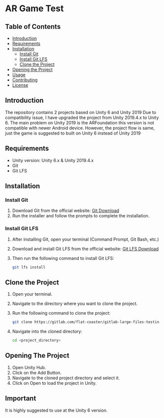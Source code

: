 # AR Game Test

## Table of Contents

- [Introduction](#introduction)
- [Requirements](#requirements)
- [Installation](#installation)
  - [Install Git](#install-git)
  - [Install Git LFS](#install-git-lfs)
  - [Clone the Project](#clone-the-project)
- [Opening the Project](#opening-the-project)
- [Usage](#usage)
- [Contributing](#contributing)
- [License](#license)

## Introduction

The repository contains 2 projects based on Unity 6 and Unity 2019
Due to compatibility issue, I have upgraded the project from Unity 2019.4.x to Unity 6. 
The main problem on Unity 2019 is the ARFoundation this version is not compatible with newer Android device.
However, the project flow is same, just the game is suggested to built on Unity 6 instead of Unity 2019

## Requirements

- Unity version: Unity 6.x & Unity 2019.4.x
- Git
- Git LFS

## Installation

### Install Git

1. Download Git from the official website: [Git Download](https://git-scm.com/downloads)
2. Run the installer and follow the prompts to complete the installation.

### Install Git LFS

1. After installing Git, open your terminal (Command Prompt, Git Bash, etc.)
2. Download and install Git LFS from the official website: [Git LFS Download](https://git-lfs.com/)
3. Then run the following command to install Git LFS:

   ```bash
   git lfs install

## Clone the Project

1. Open your terminal.
2. Navigate to the directory where you want to clone the project.
3. Run the following command to clone the project:
    
    ```bash
    git clone https://gitlab.com/flat-coaster/gitlab-large-files-testing.git

4. Navigate into the cloned directory:

    ```bash
    cd <project_directory>

## Opening The Project

1. Open Unity Hub.
2. Click on the Add Button.
3. Navigate to the cloned project directory and select it.
4. Click on Open to load the project in Unity.

## Important

It is highly suggested to use at the Unity 6 version.
